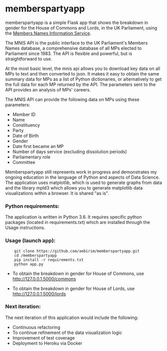 # memberspartyapp
memberspartyapp is a simple Flask app that shows the breakdown in gender for the House of Commons and Lords, in the UK Parliament, using the [Members Names Information Service][mnisapi].

The MNIS API is the public interface to the UK Parliament's Members Names database, a comprehensive database of all MPs elected to Parliament since 1983. The API is flexible and powerful, but is straightforward to use.

At the most basic level, the mnis api allows you to download key data on all MPs to text and then converted to json. It makes it easy to obtain the same summary data for MPs as a list of Python dictionaries, or alternatively to get the full data for each MP returned by the API. The parameters sent to the API provides an analysis of MPs' careers.

The MNIS API can provide the following data on MPs using these parameters:

  - Member ID
  - Name
  - Constituency
  - Party
  - Date of Birth
  - Gender
  - Date first became an MP
  - Number of days service (excluding dissolution periods)
  - Parliamentary role
  - Committee

Memberspartyapp still represents work in progress and demonstrates my ongoing education in the language of Python and aspects of Data Science. The application uses matplotlib, which is used to generate graphs from data and the library mpld3 which allows you to generate matplotlib data visualizations within a browser. It is shared "as is".

### Python requirements:
The application is written in Python 3.6. It requires specific python packages (located in requirements.txt) which are installed through the Usage instructions.

### Usage (launch app):
        git clone https://github.com/aebirim/memberspartyapp.git
        cd /memberspartyapp
        pip install -r requirements.txt
        python app.py

  - To obtain the breakdown in gender for House of Commons,
    use http://127.0.0.1:5000/commons

  - To obtain the breakdown in gender for House of Lords,
    use http://127.0.0.1:5000/lords

### Next iteration:
The next iteration of this application would include the following:

  - Continuous refactoring
  - To continue refinement of the data visualization logic
  - Improvement of test coverage
  - Deployment to Heroku via Docker

[mnisapi]: <http://data.parliament.uk/membersdataplatform/memberquery.aspx>
[requests]: <http://docs.python-requests.org/en/master/>
